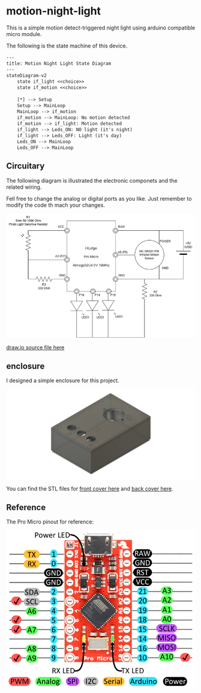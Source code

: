 # motion-night-light

This is a simple motion detect-triggered night light using arduino compatible micro module.

The following is  the state machine of this device.

```mermaid
---
title: Motion Night Light State Diagram
---
stateDiagram-v2
    state if_light <<choice>>
    state if_motion <<choice>>

    [*] --> Setup
    Setup --> MainLoop
    MainLoop --> if_motion
    if_motion --> MainLoop: No motion detected
    if_motion --> if_light: Motion detected
    if_light --> Leds_ON: NO light (it's night)
    if_light --> Leds_OFF: Light (it's day)
    Leds_ON --> MainLoop    
    Leds_OFF --> MainLoop
```

## Circuitary

The following diagram is illustrated the electronic componets and the related wiring.

Fell free to change the analog or digital ports as you like. Just remember to modify the code th mach your changes.

![](https://github.com/arabed/motion-night-light/blob/main/docs/circuit-diagram.png)

[draw.io source file here](https://github.com/arabed/motion-night-light/blob/main/docs/circuit-diagram.drawio)

## enclosure

I designed a simple enclosure for this project.

![](https://github.com/arabed/motion-night-light/blob/main/docs/Motion%20Night%20Light%20v19.png)

You can find the STL files for [front cover here](https://github.com/arabed/motion-night-light/blob/main/docs/Motion%20Night%20Light%20v19.stl) and [back cover here](https://github.com/arabed/motion-night-light/blob/main/docs/Motion%20Night%20Light%20-%20cover%20v5.stl).

## Reference

The Pro Micro pinout for reference:

![](https://github.com/arabed/motion-night-light/blob/main/docs/Pro-Micro-Pin-Out.png)
